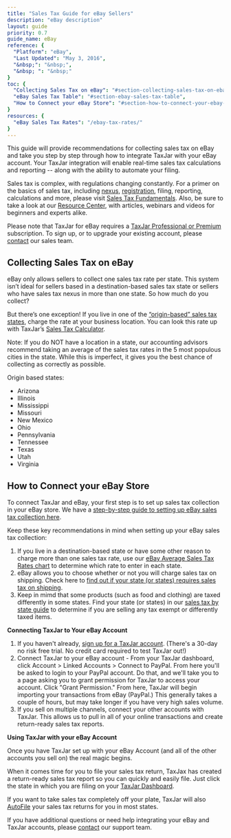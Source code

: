 ```yaml
---
title: "Sales Tax Guide for eBay Sellers"
description: "eBay description"
layout: guide
priority: 0.7
guide_name: eBay
reference: {
  "Platform": "eBay",
  "Last Updated": "May 3, 2016",
  "&nbsp;": "&nbsp;",
  "&nbsp; ": "&nbsp;"
}
toc: {
  "Collecting Sales Tax on eBay": "#section-collecting-sales-tax-on-ebay",
  "eBay Sales Tax Table": "#section-ebay-sales-tax-table",
  "How to Connect your eBay Store": "#section-how-to-connect-your-ebay-store"
}
resources: {
  "eBay Sales Tax Rates": "/ebay-tax-rates/"
}
---
```

This guide will provide recommendations for collecting sales tax on eBay and take you step by step through how to integrate TaxJar with your eBay account. Your TaxJar integration will enable real-time sales tax calculations and reporting -- along with the ability to automate your filing.

Sales tax is complex, with regulations changing constantly. For a primer on the basics of sales tax, including [nexus](https://www.taxjar.com/resources/sales-tax/nexus), [registration](https://www.taxjar.com/resources/sales-tax/registration), filing, reporting, calculations and more, please visit [Sales Tax Fundamentals](https://www.taxjar.com/resources/sales-tax). Also, be sure to take a look at our [Resource Center](https://www.taxjar.com/resources/), with articles, webinars and videos for beginners and experts alike.

Please note that TaxJar for eBay requires a [TaxJar Professional or Premium](https://www.taxjar.com/how-it-works/) subscription. To sign up, or to upgrade your existing account, please [contact](https://www.taxjar.com/contact/) our sales team.

## Collecting Sales Tax on eBay

eBay only allows sellers to collect one sales tax rate per state. This system isn’t ideal for sellers based in a destination-based sales tax state or sellers who have sales tax nexus in more than one state. So how much do you collect?

But there’s one exception! If you live in one of the [“origin-based” sales tax states](https://blog.taxjar.com/charging-sales-tax-rates/), charge the rate at your business location. You can look this rate up with TaxJar’s [Sales Tax Calculator](https://www.taxjar.com/sales-tax-calculator/).

Note: If you do NOT have a location in a state, our accounting advisors recommend taking an average of the sales tax rates in the 5 most populous cities in the state. While this is imperfect, it gives you the best chance of collecting as correctly as possible.

Origin based states:

- Arizona
- Illinois
- Mississippi
- Missouri
- New Mexico
- Ohio
- Pennsylvania
- Tennessee
- Texas
- Utah
- Virginia

<!-- Use the table below to find your nexus states and fill in your sales tax rates.

## eBay Sales Tax Table -->

<!-- table goes here -->

## How to Connect your eBay Store

To connect TaxJar and eBay, your first step is to set up sales tax collection in your eBay store. We have a [step-by-step guide to setting up eBay sales tax collection here](https://blog.taxjar.com/sales-tax-on-ebay/).

Keep these key recommendations in mind when setting up your eBay sales tax collection:

1. If you live in a destination-based state or have some other reason to charge more than one sales tax rate, use our [eBay Average Sales Tax Rates chart](https://www.taxjar.com/ebay-tax-rates/) to determine which rate to enter in each state.
2. eBay allows you to choose whether or not you will charge sales tax on shipping. Check here to [find out if your state (or states) requires sales tax on shipping](https://blog.taxjar.com/sales-tax-and-shipping/).
3. Keep in mimd that some products (such as food and clothing) are taxed differently in some states. Find your state (or states) in our [sales tax by state guide](https://www.taxjar.com/states) to determine if you are selling any tax exempt or differently taxed items.


**Connecting TaxJar to Your eBay Account**

1. If you haven't already, [sign up for a TaxJar account](https://app.taxjar.com). (There's a 30-day no risk free trial. No credit card required to test TaxJar out!)
2. Connect TaxJar to your eBay account - From your TaxJar dashboard, click Account > Linked Accounts > Connect to PayPal. From here you'll be asked to login to your PayPal account. Do that, and we'll take you to a page asking you to grant permission for TaxJar to access your account. Click "Grant Permission." From here, TaxJar will begin importing your transactions from eBay (PayPal.) This generally takes a couple of hours, but may take longer if you have very high sales volume.
3. If you sell on multiple channels, connect your other accounts with TaxJar. This allows us to pull in all of your online transactions and create return-ready sales tax reports.

**Using TaxJar with your eBay Account**

Once you have TaxJar set up with your eBay Account (and all of the other accounts you sell on) the real magic begins.

When it comes time for you to file your sales tax return, TaxJax has created a return-ready sales tax report so you can quickly and easily file. Just click the state in which you are filing on your [TaxJar Dashboard](https://app.taxjar.com/dashboard).

If you want to take sales tax completely off your plate, TaxJar will also [AutoFile](https://www.taxjar.com/how-it-works) your sales tax returns for you in most states.

If you have additional questions or need help integrating your eBay and TaxJar accounts, please [contact](https://www.taxjar.com/contact/) our support team.
